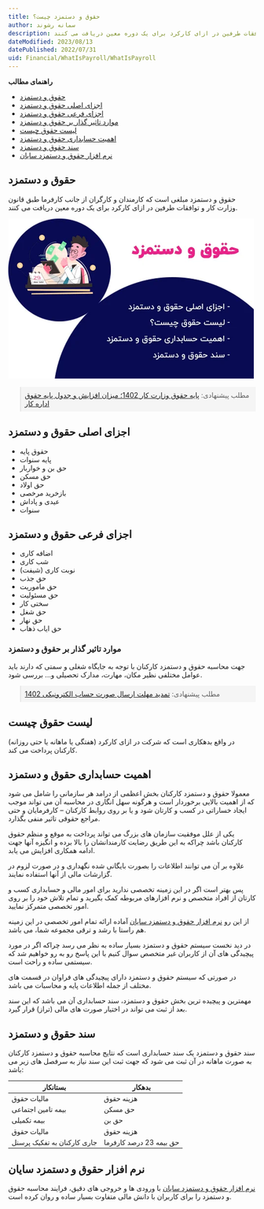 ```yaml
---
title: حقوق و دستمزد چیست؟
author: سمانه رشوند  
description: مبلغی که کارمندان و کارگران از جانب کارفرما طبق قانون وزارت کار و توافقات طرفین در ازای کارکرد برای یک دوره معین دریافت می کنند.
dateModified: 2023/08/13  
datePublished: 2022/07/31 
uid: Financial/WhatIsPayroll/WhatIsPayroll  
---
```

**راهنمای مطالب**
- [حقوق و دستمزد](#حقوق-و-دستمزد)
- [اجزای اصلی حقوق و دستمزد](#اجزای-اصلی-حقوق-و-دستمزد)
- [اجزای فرعی حقوق و دستمزد](#اجزای-فرعی-حقوق-و-دستمزد)
- [موارد تاثیر گذار بر حقوق و دستمزد](#موارد-تاثیر-گذار-بر-حقوق-و-دستمزد)
- [لیست حقوق چیست](#لیست-حقوق-چیست)
- [اهمیت حسابداری حقوق و دستمزد](#اهمیت-حسابداری-حقوق-و-دستمزد)
- [سند حقوق و دستمزد](#سند-حقوق-و-دستمزد)
- [نرم افزار حقوق و دستمزد سایان](#نرم-افزار-حقوق-و-دستمزد-سایان)


## حقوق و دستمزد
حقوق و دستمزد مبلغی است که کارمندان و کارگران از جانب کارفرما طبق قانون وزارت کار و توافقات طرفین در ازای کارکرد برای یک دوره معین دریافت می کنند.

![حقوق و دستمزد](./Images/Salaries.webp)

<blockquote style="background-color:#f5f5f5; padding:0.5rem">
مطلب پیشنهادی: <a href="https://www.hooshkar.com/Wiki/Payroll/Payroll1401" target="_blank">پایه حقوق وزارت کار 1402؛ میزان افزایش و جدول پایه حقوق اداره کار
</a></blockquote>

## اجزای اصلی حقوق و دستمزد
*	حقوق پایه 
*	پایه سنوات
*	حق بن و خواربار
*	حق مسکن
*	حق اولاد
*	بازخرید مرخصی
*	عیدی و پاداش
*	سنوات

## اجزای فرعی حقوق و دستمزد
*	اضافه کاری
*	شب کاری
*	نوبت کاری (شیفت)
*	حق جذب
*	حق ماموریت
*	حق مسئولیت
*	سختی کار
*	حق شغل
*	حق نهار
*	حق ایاب ذهاب

### موارد تاثیر گذار بر حقوق و دستمزد

جهت محاسبه حقوق و دستمزد کارکنان با توجه به جایگاه شغلی و سمتی که دارند باید عوامل مختلفی نظیر مکان، مهارت، مدارک تحصیلی و... بررسی شود.

<blockquote style="background-color:#f5f5f5; padding:0.5rem">
مطلب پیشنهادی: <a href="https://www.hooshkar.com/Wiki/Financial/TaxPayersSystemUpdate" target="_blank">تمدید مهلت ارسال صورت حساب الکترونیکی 1402
</a></blockquote>

## لیست حقوق چیست

در واقع بدهکاری است که شرکت در ازای کارکرد (هفتگی یا ماهانه یا حتی روزانه) کارکنان پرداخت می کند.

## اهمیت حسابداری حقوق و دستمزد

معمولا حقوق و دستمزد کارکنان بخش اعظمی از درامد هر سازمانی را شامل می شود که از اهمیت بالایی برخوردار است و هرگونه سهل انگاری در محاسبه آن می تواند موجب ایجاد خساراتی در کسب و کارتان شود و یا بر روی روابط کارکنان – کارفرمایان و حتی مراجع حقوقی تاثیر
 منفی بگذارد.

یکی از علل موفقیت سازمان های بزرگ می تواند پرداخت به موقع و منظم حقوق کارکنان باشد چراکه به این طریق رضایت کارمندانشان را بالا برده و انگیزه آنها جهت ادامه همکاری افزایش می یابد.

علاوه بر آن می توانند اطلاعات را بصورت بایگانی شده نگهداری و در صورت لزوم در گزارشات مالی از آنها استفاده نمایند.

پس بهتر است اگر در این زمینه تخصصی ندارید برای امور مالی و حسابداری کسب و کارتان از افراد متخصص و نرم افزارهای مربوطه کمک بگیرید و تمام تلاش خود را بر روی امور تخصصی متمرکز نمایید. 

از این رو <a href="https://www.hooshkar.com/Software/Sayan/Module/Payroll" target="_blank">نرم افزار حقوق و دستمزد سایان</a> آماده ارائه تمام امور تخصصی در این زمینه هم راستا با رشد و ترقی مجموعه شما، می باشد.

در دید نخست سیستم حقوق و دستمزد بسیار ساده به نظر می رسد چراکه اگر در مورد پیچیدگی های آن از کاربران غیر متخصص سوال کنیم با این پاسخ رو به رو خواهیم شد که سیستمی ساده و راحت است.

در صورتی که سیستم حقوق و دستمزد دارای پیچیدگی های فراوان در قسمت های مختلف از جمله اطلاعات پایه و محاسبات می باشد.

مهمترین و پیچیده ترین بخش حقوق و دستمزد، سند حسابداری آن می باشد که این سند بعد از ثبت می تواند در اختیار صورت های مالی (تراز) قرار گیرد.

## سند حقوق و دستمزد

سند حقوق و دستمزد یک سند حسابداری است که نتایج محاسبه حقوق و دستمزد کارکنان به صورت ماهانه در آن ثبت می شود که جهت ثبت این سند نیاز به سرفصل های زیر می باشد:

بستانکار | بدهکار
------------ | -------------
مالیات حقوق | هزینه حقوق
بیمه تامین اجتماعی |  حق مسکن
بیمه تکمیلی |  حق بن
مالیات حقوق | هزینه حقوق
جاری کارکنان به تفکیک پرسنل | حق بیمه 23 درصد کارفرما


## نرم افزار حقوق و دستمزد سایان

 [نرم افزار حقوق و دستمزد سایان](https://www.hooshkar.com/Software/Sayan/Module/Payroll) با ورودی ها و خروجی های دقیق، فرایند محاسبه حقوق و دستمزد را برای کاربران با دانش مالی متفاوت بسیار ساده و روان کرده است.


[حقوق و دستمزد]: #حقوق-و-دستمزد
[اجزای اصلی حقوق و دستمزد]: #اجزای-اصلی-حقوق-و-دستمزد
[اجزای فرعی حقوق و دستمزد]: #اجزای-فرعی-حقوق-و-دستمزد
[موارد تاثیر گذار بر حقوق و دستمزد]: #موارد-تاثیر-گذار-بر-حقوق-و-دستمزد
[لیست حقوق چیست]: #لیست-حقوق-چیست
[اهمیت حسابداری حقوق و دستمزد]: #اهمیت-حسابداری-حقوق-و-دستمزد
[سند حقوق و دستمزد]: #سند-حقوق-و-دستمزد
[نرم افزار حقوق و دستمزد سایان]: #نرم-افزار-حقوق-و-دستمزد-سایان